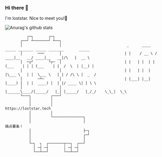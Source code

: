 ### Hi there 👋

I'm loststar. Nice to meet you!🍻

![Anurag's github stats](https://github-readme-stats.vercel.app/api?username=loststar&show_icons=true&count_private=true)

```
          ┌─┐       ┌─┐
       ┌──┘ ┴───────┘ ┴──┐
       │                 │                              _      ____   _____ _______ _____ _______       _____  
       │       ───       │                             | |    / __ \ / ____|__   __/ ____|__   __|/\   |  __ \ 
       │  ─┬┘       └┬─  │                             | |   | |  | | (___    | | | (___    | |  /  \  | |__) |
       │                 │                             | |   | |  | |\___ \   | |  \___ \   | | / /\ \ |  _  / 
       │       ─┴─       │                             | |___| |__| |____) |  | |  ____) |  | |/ ____ \| | \ \ 
       │                 │                             |______\____/|_____/   |_| |_____/   |_/_/    \_\_|  \_\
       └───┐         ┌───┘
           │         │
           │         │                                                https://loststar.tech
           │         │
           │         └──────────────┐
           │                        │                                       搞点薯条！
           │                        ├─┐
           │                        ┌─┘    
           │                        │
           └─┐  ┐  ┌───────┬──┐  ┌──┘         
             │ ─┤ ─┤       │ ─┤ ─┤         
             └──┴──┘       └──┴──┘ 

```

<!--
**loststar/loststar** is a ✨ _special_ ✨ repository because its `README.md` (this file) appears on your GitHub profile.

Here are some ideas to get you started:

- 🔭 I’m currently working on ...
- 🌱 I’m currently learning ...
- 👯 I’m looking to collaborate on ...
- 🤔 I’m looking for help with ...
- 💬 Ask me about ...
- 📫 How to reach me: ...
- 😄 Pronouns: ...
- ⚡ Fun fact: ...
-->

